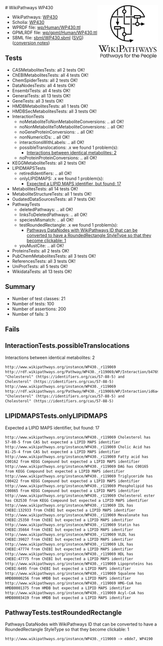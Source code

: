 <img style="float: right; width: 200px" src="../logo.png" />
# WikiPathways WP430

* WikiPathways: [WP430](https://identifiers.org/wikipathways:WP430)
* Scholia: [WP430](https://scholia.toolforge.org/wikipathways/WP430)
* WPRDF file: [wp/Human/WP430.ttl](../wp/Human/WP430.ttl)
* GPMLRDF file: [wp/gpml/Human/WP430.ttl](../wp/gpml/Human/WP430.ttl)
* SBML file: [sbml/WP430.sbml](../sbml/WP430.sbml) ([SVG](../sbml/WP430.svg)) ([conversion notes](../sbml/WP430.txt))

## Tests
* CASMetabolitesTests: all 2 tests OK!
* ChEBIMetabolitesTests: all 4 tests OK!
* ChemSpiderTests: all 2 tests OK!
* DataNodesTests: all 4 tests OK!
* EnsemblTests: all 4 tests OK!
* GeneralTests: all 13 tests OK!
* GeneTests: all 3 tests OK!
* HMDBMetabolitesTests: all 1 tests OK!
* HMDBSecMetabolitesTests: all 3 tests OK!
* InteractionTests
    * noMetaboliteToNonMetaboliteConversions: .. all OK!
    * noNonMetaboliteToMetaboliteConversions: .. all OK!
    * noGeneProteinConversions: .. all OK!
    * nonNumericIDs: .. all OK!
    * interactionsWithLabels: .. all OK!
    * possibleTranslocations: .x we found 1 problem(s):
        * [Interactions between identical metabolites: 2](#d59038c5)
    * noProteinProteinConversions: .. all OK!
* KEGGMetaboliteTests: all 2 tests OK!
* LIPIDMAPSTests
    * retiredIdentifiers: .. all OK!
    * onlyLIPIDMAPS: .x we found 1 problem(s):
        * [Expected a LIPID MAPS identifier, but found: 17](#b4992005)
* MetabolitesTests: all 14 tests OK!
* MetaboliteStructureTests: all 1 tests OK!
* OudatedDataSourcesTests: all 7 tests OK!
* PathwayTests
    * deletedPathways: .. all OK!
    * linksToDeletedPathways: .. all OK!
    * speciesMismatch: .. all OK!
    * testRoundedRectangle: .x we found 1 problem(s):
        * [Pathways DataNodes with WikiPathways ID that can be converted to have a RoundedRectangle StyleType so that they become clickable: 1](#9fbad3cb)
    * youMustCite: .. all OK!
* ProteinsTests: all 2 tests OK!
* PubChemMetabolitesTests: all 3 tests OK!
* ReferencesTests: all 3 tests OK!
* UniProtTests: all 5 tests OK!
* WikidataTests: all 13 tests OK!


## Summary

* Number of test classes: 21
* Number of tests: 100
* Number of assertions: 200
* Number of fails: 3

## Fails

<a name="d59038c5" />

## InteractionTests.possibleTranslocations

Interactions between identical metabolites: 2
```
http://www.wikipathways.org/instance/WP430._r119069 http://rdf.wikipathways.org/Pathway/WP430._r119069/WP/Interaction/b4769 "Cholesterol" (https://identifiers.org/cas/57-88-5) and 
Cholesterol" (https://identifiers.org/cas/57-88-5)
http://www.wikipathways.org/instance/WP430._r119069 http://rdf.wikipathways.org/Pathway/WP430._r119069/WP/Interaction/id6a4e25b5 "Cholesterol" (https://identifiers.org/cas/57-88-5) and 
Cholesterol" (https://identifiers.org/cas/57-88-5)
```

<a name="b4992005" />

## LIPIDMAPSTests.onlyLIPIDMAPS

Expected a LIPID MAPS identifier, but found: 17
```
http://www.wikipathways.org/instance/WP430._r119069 Cholesterol has 57-88-5 from CAS but expected a LIPID MAPS identifier
http://www.wikipathways.org/instance/WP430._r119069 Cholic Acid has 81-25-4 from CAS but expected a LIPID MAPS identifier
http://www.wikipathways.org/instance/WP430._r119069 Fatty acid has C00162 from KEGG Compound but expected a LIPID MAPS identifier
http://www.wikipathways.org/instance/WP430._r119069 DAG has C00165 from KEGG Compound but expected a LIPID MAPS identifier
http://www.wikipathways.org/instance/WP430._r119069 Triglyceride has C00422 from KEGG Compound but expected a LIPID MAPS identifier
http://www.wikipathways.org/instance/WP430._r119069 Phospholipid has C00865 from KEGG Compound but expected a LIPID MAPS identifier
http://www.wikipathways.org/instance/WP430._r119069 Cholesterol ester has C02530 from KEGG Compound but expected a LIPID MAPS identifier
http://www.wikipathways.org/instance/WP430._r119069 IDL has CHEBI:132933 from ChEBI but expected a LIPID MAPS identifier
http://www.wikipathways.org/instance/WP430._r119069 Mevalonate has CHEBI:25350 from ChEBI but expected a LIPID MAPS identifier
http://www.wikipathways.org/instance/WP430._r119069 Statin has CHEBI:35664 from ChEBI but expected a LIPID MAPS identifier
http://www.wikipathways.org/instance/WP430._r119069 VLDL has CHEBI:39027 from ChEBI but expected a LIPID MAPS identifier
http://www.wikipathways.org/instance/WP430._r119069 LDL has CHEBI:47774 from ChEBI but expected a LIPID MAPS identifier
http://www.wikipathways.org/instance/WP430._r119069 HDL has CHEBI:47775 from ChEBI but expected a LIPID MAPS identifier
http://www.wikipathways.org/instance/WP430._r119069 Lipoproteins has CHEBI:6495 from ChEBI but expected a LIPID MAPS identifier
http://www.wikipathways.org/instance/WP430._r119069 Squalene has HMDB0000256 from HMDB but expected a LIPID MAPS identifier
http://www.wikipathways.org/instance/WP430._r119069 HMG-CoA has HMDB0001375 from HMDB but expected a LIPID MAPS identifier
http://www.wikipathways.org/instance/WP430._r119069 Acyl-CoA has HMDB0003419 from HMDB but expected a LIPID MAPS identifier
```

<a name="9fbad3cb" />

## PathwayTests.testRoundedRectangle

Pathways DataNodes with WikiPathways ID that can be converted to have a RoundedRectangle StyleType so that they become clickable: 1
```
http://www.wikipathways.org/instance/WP430._r119069 -> e8de7, WP4190
 ```

